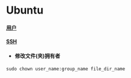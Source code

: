 # Ubuntu

#### [用户](./%E7%94%A8%E6%88%B7.md)
#### [SSH](./ssh.md)



+ #### 修改文件(夹)拥有者
```
sudo chown user_name:group_name file_dir_name
```
